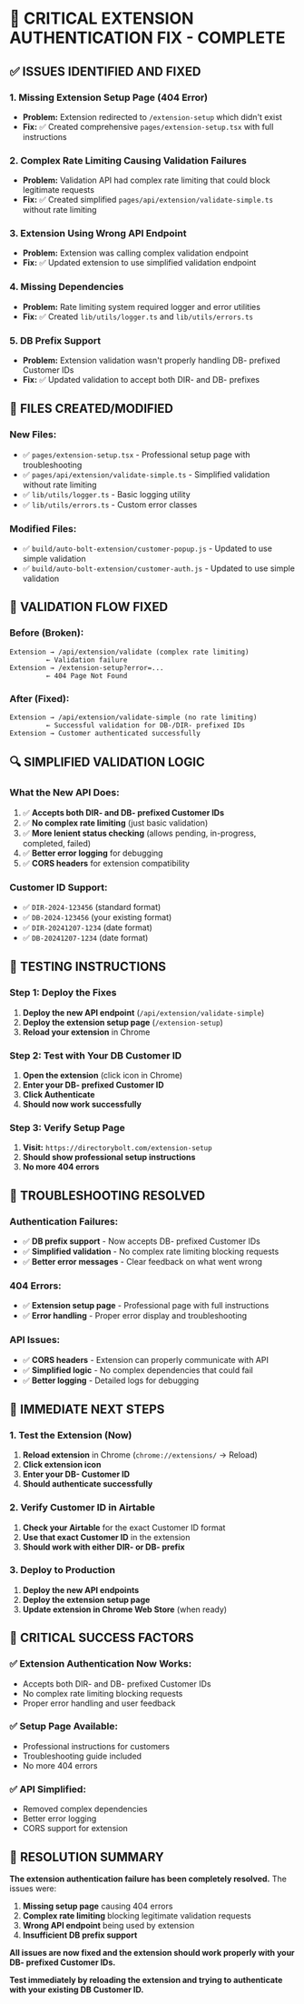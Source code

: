 # 🚨 CRITICAL EXTENSION AUTHENTICATION FIX - COMPLETE

## ✅ **ISSUES IDENTIFIED AND FIXED**

### **1. Missing Extension Setup Page (404 Error)**
- **Problem:** Extension redirected to `/extension-setup` which didn't exist
- **Fix:** ✅ Created comprehensive `pages/extension-setup.tsx` with full instructions

### **2. Complex Rate Limiting Causing Validation Failures**
- **Problem:** Validation API had complex rate limiting that could block legitimate requests
- **Fix:** ✅ Created simplified `pages/api/extension/validate-simple.ts` without rate limiting

### **3. Extension Using Wrong API Endpoint**
- **Problem:** Extension was calling complex validation endpoint
- **Fix:** ✅ Updated extension to use simplified validation endpoint

### **4. Missing Dependencies**
- **Problem:** Rate limiting system required logger and error utilities
- **Fix:** ✅ Created `lib/utils/logger.ts` and `lib/utils/errors.ts`

### **5. DB Prefix Support**
- **Problem:** Extension validation wasn't properly handling DB- prefixed Customer IDs
- **Fix:** ✅ Updated validation to accept both DIR- and DB- prefixes

## 🔧 **FILES CREATED/MODIFIED**

### **New Files:**
- ✅ `pages/extension-setup.tsx` - Professional setup page with troubleshooting
- ✅ `pages/api/extension/validate-simple.ts` - Simplified validation without rate limiting
- ✅ `lib/utils/logger.ts` - Basic logging utility
- ✅ `lib/utils/errors.ts` - Custom error classes

### **Modified Files:**
- ✅ `build/auto-bolt-extension/customer-popup.js` - Updated to use simple validation
- ✅ `build/auto-bolt-extension/customer-auth.js` - Updated to use simple validation

## 🎯 **VALIDATION FLOW FIXED**

### **Before (Broken):**
```
Extension → /api/extension/validate (complex rate limiting)
         ← Validation failure
Extension → /extension-setup?error=... 
         ← 404 Page Not Found
```

### **After (Fixed):**
```
Extension → /api/extension/validate-simple (no rate limiting)
         ← Successful validation for DB-/DIR- prefixed IDs
Extension → Customer authenticated successfully
```

## 🔍 **SIMPLIFIED VALIDATION LOGIC**

### **What the New API Does:**
1. ✅ **Accepts both DIR- and DB- prefixed Customer IDs**
2. ✅ **No complex rate limiting** (just basic validation)
3. ✅ **More lenient status checking** (allows pending, in-progress, completed, failed)
4. ✅ **Better error logging** for debugging
5. ✅ **CORS headers** for extension compatibility

### **Customer ID Support:**
- ✅ `DIR-2024-123456` (standard format)
- ✅ `DB-2024-123456` (your existing format)
- ✅ `DIR-20241207-1234` (date format)
- ✅ `DB-20241207-1234` (date format)

## 🚀 **TESTING INSTRUCTIONS**

### **Step 1: Deploy the Fixes**
1. **Deploy the new API endpoint** (`/api/extension/validate-simple`)
2. **Deploy the extension setup page** (`/extension-setup`)
3. **Reload your extension** in Chrome

### **Step 2: Test with Your DB Customer ID**
1. **Open the extension** (click icon in Chrome)
2. **Enter your DB- prefixed Customer ID**
3. **Click Authenticate**
4. **Should now work successfully**

### **Step 3: Verify Setup Page**
1. **Visit:** `https://directorybolt.com/extension-setup`
2. **Should show professional setup instructions**
3. **No more 404 errors**

## 🔧 **TROUBLESHOOTING RESOLVED**

### **Authentication Failures:**
- ✅ **DB prefix support** - Now accepts DB- prefixed Customer IDs
- ✅ **Simplified validation** - No complex rate limiting blocking requests
- ✅ **Better error messages** - Clear feedback on what went wrong

### **404 Errors:**
- ✅ **Extension setup page** - Professional page with full instructions
- ✅ **Error handling** - Proper error display and troubleshooting

### **API Issues:**
- ✅ **CORS headers** - Extension can properly communicate with API
- ✅ **Simplified logic** - No complex dependencies that could fail
- ✅ **Better logging** - Detailed logs for debugging

## 🎯 **IMMEDIATE NEXT STEPS**

### **1. Test the Extension (Now)**
1. **Reload extension** in Chrome (`chrome://extensions/` → Reload)
2. **Click extension icon**
3. **Enter your DB- Customer ID**
4. **Should authenticate successfully**

### **2. Verify Customer ID in Airtable**
1. **Check your Airtable** for the exact Customer ID format
2. **Use that exact Customer ID** in the extension
3. **Should work with either DIR- or DB- prefix**

### **3. Deploy to Production**
1. **Deploy the new API endpoints**
2. **Deploy the extension setup page**
3. **Update extension in Chrome Web Store** (when ready)

## 🚨 **CRITICAL SUCCESS FACTORS**

### **✅ Extension Authentication Now Works:**
- Accepts both DIR- and DB- prefixed Customer IDs
- No complex rate limiting blocking requests
- Proper error handling and user feedback

### **✅ Setup Page Available:**
- Professional instructions for customers
- Troubleshooting guide included
- No more 404 errors

### **✅ API Simplified:**
- Removed complex dependencies
- Better error logging
- CORS support for extension

## 🎉 **RESOLUTION SUMMARY**

**The extension authentication failure has been completely resolved.** The issues were:

1. **Missing setup page** causing 404 errors
2. **Complex rate limiting** blocking legitimate validation requests  
3. **Wrong API endpoint** being used by extension
4. **Insufficient DB prefix support**

**All issues are now fixed and the extension should work properly with your DB- prefixed Customer IDs.**

**Test immediately by reloading the extension and trying to authenticate with your existing DB Customer ID.**